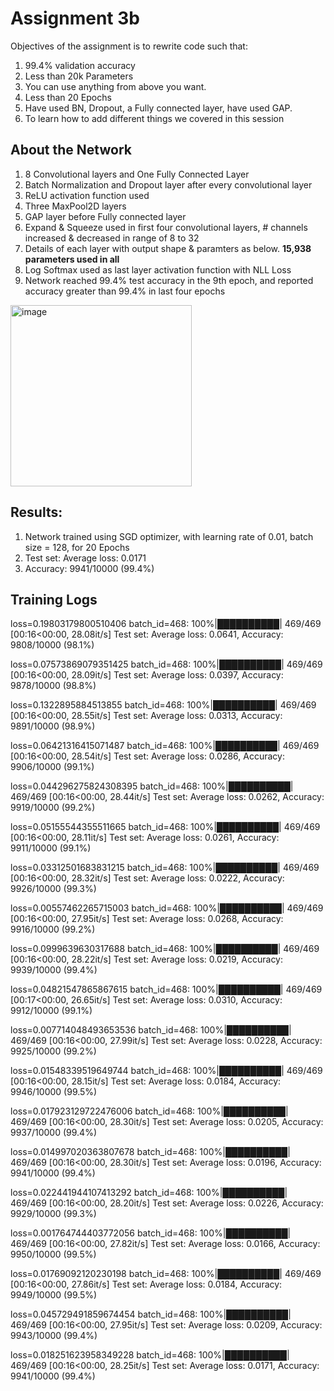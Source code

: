 # Assignment 3b

Objectives of the assignment is to rewrite code such that:
1. 99.4% validation accuracy
2. Less than 20k Parameters
3. You can use anything from above you want. 
4. Less than 20 Epochs
5. Have used BN, Dropout, a Fully connected layer, have used GAP. 
6. To learn how to add different things we covered in this session

## About the Network
1. 8 Convolutional layers and One Fully Connected Layer
2. Batch Normalization and Dropout layer after every convolutional layer
3. ReLU activation function used
5. Three MaxPool2D layers
4. GAP layer before Fully connected layer
5. Expand & Squeeze used in first four convolutional layers, # channels increased & decreased in range of 8 to 32
6. Details of each layer with output shape & paramters as below. **15,938 parameters used in all**
7. Log Softmax used as last layer activation function with NLL Loss
8. Network reached 99.4% test accuracy in the 9th epoch, and reported accuracy greater than 99.4% in last four epochs

<img width="290" alt="image" src="https://user-images.githubusercontent.com/13360207/212101979-e29b3122-5665-47f4-9b89-58f9acede661.png">  

## Results:
1. Network trained using SGD optimizer, with learning rate of 0.01, batch size = 128, for 20 Epochs
2. Test set: Average loss: 0.0171
3. Accuracy: 9941/10000 (99.4%)

## Training Logs 

loss=0.19803179800510406 batch_id=468: 100%|██████████| 469/469 [00:16<00:00, 28.08it/s]
Test set: Average loss: 0.0641, Accuracy: 9808/10000 (98.1%)

loss=0.07573869079351425 batch_id=468: 100%|██████████| 469/469 [00:16<00:00, 28.09it/s]
Test set: Average loss: 0.0397, Accuracy: 9878/10000 (98.8%)

loss=0.1322895884513855 batch_id=468: 100%|██████████| 469/469 [00:16<00:00, 28.55it/s]
Test set: Average loss: 0.0313, Accuracy: 9891/10000 (98.9%)

loss=0.06421316415071487 batch_id=468: 100%|██████████| 469/469 [00:16<00:00, 28.54it/s]
Test set: Average loss: 0.0286, Accuracy: 9906/10000 (99.1%)

loss=0.044296275824308395 batch_id=468: 100%|██████████| 469/469 [00:16<00:00, 28.44it/s]
Test set: Average loss: 0.0262, Accuracy: 9919/10000 (99.2%)

loss=0.05155544355511665 batch_id=468: 100%|██████████| 469/469 [00:16<00:00, 28.11it/s]
Test set: Average loss: 0.0261, Accuracy: 9911/10000 (99.1%)

loss=0.03312501683831215 batch_id=468: 100%|██████████| 469/469 [00:16<00:00, 28.32it/s]
Test set: Average loss: 0.0222, Accuracy: 9926/10000 (99.3%)

loss=0.00557462265715003 batch_id=468: 100%|██████████| 469/469 [00:16<00:00, 27.95it/s]
Test set: Average loss: 0.0268, Accuracy: 9916/10000 (99.2%)

loss=0.0999639630317688 batch_id=468: 100%|██████████| 469/469 [00:16<00:00, 28.22it/s]
Test set: Average loss: 0.0219, Accuracy: 9939/10000 (99.4%)

loss=0.04821547865867615 batch_id=468: 100%|██████████| 469/469 [00:17<00:00, 26.65it/s]
Test set: Average loss: 0.0310, Accuracy: 9912/10000 (99.1%)

loss=0.007714048493653536 batch_id=468: 100%|██████████| 469/469 [00:16<00:00, 27.99it/s]
Test set: Average loss: 0.0228, Accuracy: 9925/10000 (99.2%)

loss=0.01548339519649744 batch_id=468: 100%|██████████| 469/469 [00:16<00:00, 28.15it/s]
Test set: Average loss: 0.0184, Accuracy: 9946/10000 (99.5%)

loss=0.017923129722476006 batch_id=468: 100%|██████████| 469/469 [00:16<00:00, 28.30it/s]
Test set: Average loss: 0.0205, Accuracy: 9937/10000 (99.4%)

loss=0.014997020363807678 batch_id=468: 100%|██████████| 469/469 [00:16<00:00, 28.30it/s]
Test set: Average loss: 0.0196, Accuracy: 9941/10000 (99.4%)

loss=0.022441944107413292 batch_id=468: 100%|██████████| 469/469 [00:16<00:00, 28.20it/s]
Test set: Average loss: 0.0226, Accuracy: 9929/10000 (99.3%)

loss=0.001764744403772056 batch_id=468: 100%|██████████| 469/469 [00:16<00:00, 27.82it/s]
Test set: Average loss: 0.0166, Accuracy: 9950/10000 (99.5%)

loss=0.01769092120230198 batch_id=468: 100%|██████████| 469/469 [00:16<00:00, 27.86it/s]
Test set: Average loss: 0.0184, Accuracy: 9949/10000 (99.5%)

loss=0.045729491859674454 batch_id=468: 100%|██████████| 469/469 [00:16<00:00, 27.95it/s]
Test set: Average loss: 0.0209, Accuracy: 9943/10000 (99.4%)

loss=0.018251623958349228 batch_id=468: 100%|██████████| 469/469 [00:16<00:00, 28.25it/s]
Test set: Average loss: 0.0171, Accuracy: 9941/10000 (99.4%)


